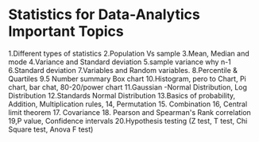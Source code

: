 # Statistics for Data-Analytics Important Topics 

1.Different types of statistics
2.Population Vs sample 
3.Mean, Median and mode
4.Variance and Standard deviation 
5.sample variance why n-1
6.Standard deviation 
7.Variables  and Random variables.
8.Percentile  & Quartiles 
9.5 Number summary Box chart
10.Histogram, pero to Chart, Pi chart, bar chat, 80-20/power chart
11.Gaussian -Normal Distribution, Log Distribution 
12.Standards Normal Distribution 
13.Basics of probability, Addition, Multiplication rules,
14, Permutation 
15. Combination
16, Central limit theorem 
17. Covariance 
18. Pearson and Spearman's  Rank correlation 
19,P value, Confidence intervals 
20.Hypothesis testing (Z test, T test, Chi Square test, Anova  F  test)
